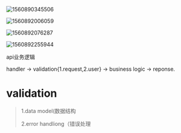 ![1560890345506](C:\Users\llw98\AppData\Roaming\Typora\typora-user-images\1560890345506.png)



![1560892006059](C:\Users\llw98\AppData\Roaming\Typora\typora-user-images\1560892006059.png)

![1560892076287](C:\Users\llw98\AppData\Roaming\Typora\typora-user-images\1560892076287.png)

![1560892255944](C:\Users\llw98\AppData\Roaming\Typora\typora-user-images\1560892255944.png)



api业务逻辑

handler -> validation{1.request,2.user} -> business logic -> reponse.

#  validation

> 1.data model(数据结构
>
> 2.error handliong（错误处理